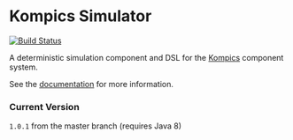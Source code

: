 # Kompics Simulator
[![Build Status](https://travis-ci.org/kompics/kompics-simulator.svg?branch=master)](https://travis-ci.org/kompics/kompics-simulator)

A deterministic simulation component and DSL for the [Kompics](http://kompics.sics.se/) component system.

See the [documentation](http://kompics.sics.se/current/tutorial/simulation/index.html) for more information.

### Current Version
`1.0.1` from the master branch (requires Java 8)
